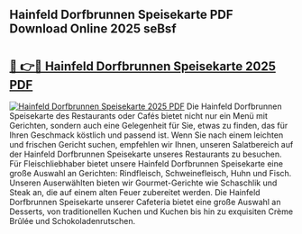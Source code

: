 ## Hainfeld Dorfbrunnen Speisekarte PDF Download Online 2025 seBsf

# <h2><a href="http://gccl59.nevu.top/?p=Hainfeld+Dorfbrunnen+Speisekarte">🔗 👉🔴 Hainfeld Dorfbrunnen Speisekarte 2025 PDF</a></h2>

[![Hainfeld Dorfbrunnen Speisekarte 2025 PDF](https://i.imgur.com/dBaPXMq.png)](http://gccl59.nevu.top/?p=Hainfeld+Dorfbrunnen+Speisekarte)
Die Hainfeld Dorfbrunnen Speisekarte des Restaurants oder Cafés bietet nicht nur ein Menü mit Gerichten, sondern auch eine Gelegenheit für Sie, etwas zu finden, das für Ihren Geschmack köstlich und passend ist. Wenn Sie nach einem leichten und frischen Gericht suchen, empfehlen wir Ihnen, unseren Salatbereich auf der Hainfeld Dorfbrunnen Speisekarte unseres Restaurants zu besuchen. Für Fleischliebhaber bietet unsere Hainfeld Dorfbrunnen Speisekarte eine große Auswahl an Gerichten: Rindfleisch, Schweinefleisch, Huhn und Fisch. Unseren Auserwählten bieten wir Gourmet-Gerichte wie Schaschlik und Steak an, die auf einem alten Feuer zubereitet werden. Die Hainfeld Dorfbrunnen Speisekarte unserer Cafeteria bietet eine große Auswahl an Desserts, von traditionellen Kuchen und Kuchen bis hin zu exquisiten Crème Brûlée und Schokoladenrutschen.
